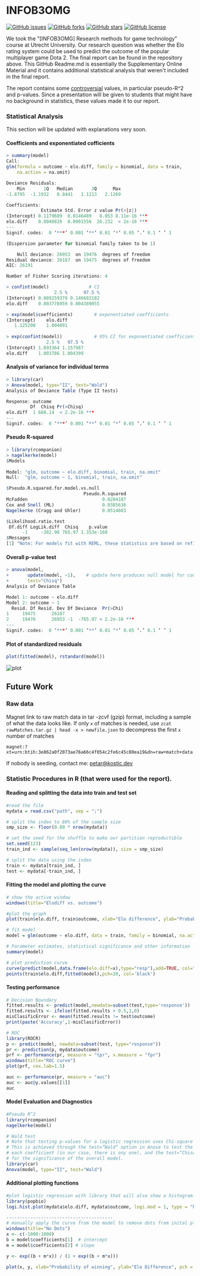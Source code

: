# INFOB3OMG
[![GitHub issues](https://img.shields.io/github/issues/p-kostic/INFOB3OMG.svg)](https://github.com/p-kostic/dota2-elo-predictor/issues)
[![GitHub forks](https://img.shields.io/github/forks/p-kostic/INFOB3OMG.svg)](https://github.com/p-kostic/dota2-elo-predictor/network)
[![GitHub stars](https://img.shields.io/github/stars/p-kostic/INFOB3OMG.svg)](https://github.com/p-kostic/dota2-elo-predictor/stargazers)
[![GitHub license](https://img.shields.io/badge/license-MIT-blue.svg)](https://raw.githubusercontent.com/Snookik/INFOB3OMG/master/LICENSE)

We took the "[INFOB3OMG] Research methods for game technology" course at Utrecht University. Our research question was whether the Elo rating system could be used to predict the outcome of the popular multiplayer game Dota 2. The final report can be found in the repository above. This GitHub Readme.md is essentially the Supplementary Online Material and it contains additional statistical analysis that weren't included in the final report.

The report contains some [controversial](http://stats.stackexchange.com/questions/3559/which-pseudo-r2-measure-is-the-one-to-report-for-logistic-regression-cox-s) values, in particular pseudo-R^2 and p-values. Since a presentation will be given to students that might have  no background in statistics, these values made it to our report.


### Statistical Analysis
This section will be updated with explanations very soon.
#### Coefficients and exponentiated cofficients

``` R
> summary(model)
Call:
glm(formula = outcome ~ elo.diff, family = binomial, data = train, 
    na.action = na.omit)

Deviance Residuals: 
    Min       1Q   Median       3Q      Max  
-1.8795  -1.1932   0.8441   1.1213   2.1269  

Coefficients:
             Estimate Std. Error z value Pr(>|z|)    
(Intercept) 0.1179609  0.0146489   8.053 8.11e-16 ***
elo.diff    0.0040826  0.0001556  26.232  < 2e-16 ***
---
Signif. codes:  0 ‘***’ 0.001 ‘**’ 0.01 ‘*’ 0.05 ‘.’ 0.1 ‘ ’ 1

(Dispersion parameter for binomial family taken to be 1)

    Null deviance: 26953  on 19476  degrees of freedom
Residual deviance: 26187  on 19475  degrees of freedom
AIC: 26191

Number of Fisher Scoring iterations: 4

> confint(model)               # CI
                  2.5 %      97.5 %
(Intercept) 0.089259379 0.146683182
elo.diff    0.003778959 0.004389055

> exp(model$coefficients)        # exponentiated coefficients
(Intercept)    elo.diff 
   1.125200    1.004091 
   
> exp(confint(model))            # 95% CI for exponentiated coefficients
               2.5 %   97.5 %
(Intercept) 1.093364 1.157987
elo.diff    1.003786 1.004399
```

#### Analysis of variance for individual terms
``` R
> library(car)
> Anova(model, type="II", test="Wald")
Analysis of Deviance Table (Type II tests)

Response: outcome
         Df  Chisq Pr(>Chisq)    
elo.diff  1 688.14  < 2.2e-16 ***
---
Signif. codes:  0 ‘***’ 0.001 ‘**’ 0.01 ‘*’ 0.05 ‘.’ 0.1 ‘ ’ 1

```

#### Pseudo R-squared
``` R
> library(rcompanion)
> nagelkerke(model)
$Models
                                                          
Model: "glm, outcome ~ elo.diff, binomial, train, na.omit"
Null:  "glm, outcome ~ 1, binomial, train, na.omit"       

$Pseudo.R.squared.for.model.vs.null
                             Pseudo.R.squared
McFadden                            0.0284187
Cox and Snell (ML)                  0.0385636
Nagelkerke (Cragg and Uhler)        0.0514603

$Likelihood.ratio.test
 Df.diff LogLik.diff  Chisq    p.value
      -1     -382.98 765.97 1.353e-168 
$Messages
[1] "Note: For models fit with REML, these statistics are based on refitting with ML"
```
#### Overall p-value test
``` R
> anova(model, 
+       update(model, ~1),    # update here produces null model for comparison 
+       test="Chisq")
Analysis of Deviance Table

Model 1: outcome ~ elo.diff
Model 2: outcome ~ 1
  Resid. Df Resid. Dev Df Deviance  Pr(>Chi)    
1     19475      26187                          
2     19476      26953 -1  -765.97 < 2.2e-16 ***
---
Signif. codes:  0 ‘***’ 0.001 ‘**’ 0.01 ‘*’ 0.05 ‘.’ 0.1 ‘ ’ 1
```
#### Plot of standardized residuals
``` R
plot(fitted(model), rstandard(model))
```
![plot](http://i.imgur.com/9rLWvyf.png)

## Future Work
### Raw data
Magnet link to raw match data in tar -zcvf (gzip) format, including a sample of what the data looks like.
If only `x` of matches is needed, use `zcat rawMatches.tar.gz | head -x > newfile.json` to decompress the first `x` number of matches 
```
magnet:?xt=urn:btih:3e862a0f2073ae76a66c4f054c2fe6c45c80ea19&dn=raw+match+data
```
If nobody is seeding, contact me: petar@kostic.dev

### Statistic Procedures in R (that were used for the report).
#### Reading and splitting the data into train and test set
``` R
#read the file
mydata = read.csv("path", sep = ";")

# split the index to 80% of the sample size
smp_size <- floor(0.80 * nrow(mydata))

# set the seed for the shuffle to make our partition reproductible
set.seed(123)
train_ind <- sample(seq_len(nrow(mydata)), size = smp_size)

# split the data using the index
train <- mydata[train_ind, ]
test <- mydata[-train_ind, ]

```

#### Fitting the model and plotting the curve
``` R
# show the active window
windows(title="Elodiff vs. outcome")

#plot the graph
plot(train$elo.diff, train$outcome, xlab="Elo difference", ylab="Probability of winning", xlim=c(-1000,1000),cex.lab=1.5)

# fit model 
model = glm(outcome ~ elo.diff, data = train, family = binomial, na.action = na.omit)

# Parameter estimates, statistical significance and other information
summary(model)

# plot prediction curve
curve(predict(model,data.frame(elo.diff=x),type="resp"),add=TRUE, col="black") 
points(train$elo.diff,fitted(model),pch=20, col='black')
```

#### Testing performance
```R
# Decision Boundary
fitted.results <- predict(model,newdata=subset(test,type='response'))
fitted.results <- ifelse(fitted.results > 0.5,1,0)
misClasificError <- mean(fitted.results != test$outcome)
print(paste('Accuracy',1-misClasificError))

# ROC
library(ROCR)
p <- predict(model, newdata=subset(test, type="response"))
pr <- prediction(p, mydata$outcome)
prf <- performance(pr, measure = "tpr", x.measure = "fpr")
windows(title="ROC curve")
plot(prf, cex.lab=1.5)

auc <- performance(pr, measure = "auc")
auc <- auc@y.values[[1]]
auc
```

#### Model Evaluation and Diagnostics
``` R
#Pseudo R^2
library(rcompanion)
nagelkerke(model)

# Wald test
# Note that testing p-values for a logistic regression uses Chi-square tests.  
# This is achieved through the test=“Wald” option in Anova to test the significance of 
# each coefficient (in our case, there is ony one), and the test=“Chisq” option in anova 
# for the significance of the overall model. 
library(car)
Anova(model, type="II", test="Wald")
```

#### Additional plotting functions

``` R
#plot logistic regression with library that will also show a histogram.
library(popbio)
logi.hist.plot(mydata$elo.diff, mydata$outcome, logi.mod = 1, type = "hist", boxp=FALSE, col="gray", xlab="ELO Difference")

----------------------------------------
# manually apply the curve from the model to remove dots from inital plot
windows(title="No Dots")
x <- c(-1000:1000)
b = model$coefficients[1]  # intercept
m = model$coefficients[2] # slope

y <- exp((b + m*x)) / (1 + exp((b + m*x)))

plot(x, y, xlab="Probability of winning", ylab="Elo Difference", pch = , ylim=c(0,1), xlim=c(-1000,1000), col='black', cex.lab=1.5)

```
